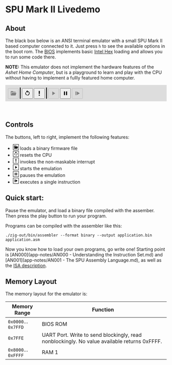 # SPU Mark II Livedemo

<link rel="stylesheet" href="xterm/xterm.css" />
<script src="xterm/xterm.js"></script>
<style type="text/css">
#emulator-controls {
  /* border-left: 1px solid black; */
  /* border-right: 1px solid black; */
  /* border-bottom: 1px solid black; */
  /* border-bottom-left-radius: 8px; */
  /* border-bottom-right-radius: 8px; */
  background-color: #00000020;
  padding: 8px;
}
#emulator-controls button {
  width: 2.5em;
  height: 2.5em;
  padding: 4px;
}
#emulator-controls button svg {
  width: 1.5em;
  height: 1.5em;
  fill: black;
}
#emulator-controls button:disabled svg {
  fill: gray;
}
#emulator-controls separator {
  display: inline-block;
  border-left: 3px inset gray;
  height: 2.5em;
  vertical-align: bottom;
}
ul li svg {
  height: 1em;
  border: 1px solid black;
  padding: 1px;
}
</style>

## About

The black box below is an ANSI terminal emulator with a small SPU Mark II based computer connected to it. Just press `h` to see the available options in the boot rom. The [BIOS](https://github.com/MasterQ32/spu-mark-ii/blob/master/apps/web-firmware/main.asm) implements basic [Intel Hex](https://en.wikipedia.org/wiki/Intel_HEX) loading and allows you to run some code there.

**NOTE:** This emulator does not implement the hardware features of the *Ashet Home Computer*, but is a playground to learn and play with the CPU without having to implement a fullly featured home computer.

<div id="live-terminal"></div>

<div id="emulator-controls">
    <button id="emulator-load" type="button" title="Load firmware" onclick="beginUserSelectFile()" disabled><svg viewBox="0 0 24 24">
    <path d="M19,20H4C2.89,20 2,19.1 2,18V6C2,4.89 2.89,4 4,4H10L12,6H19A2,2 0 0,1 21,8H21L4,8V18L6.14,10H23.21L20.93,18.5C20.7,19.37 19.92,20 19,20Z" />
</svg></button>
    <separator></separator>
    <button id="emulator-reset" type="button" title="Reset CPU" onclick="invokeReset()"><svg viewBox="0 0 24 24">
    <path d="M12,4C14.1,4 16.1,4.8 17.6,6.3C20.7,9.4 20.7,14.5 17.6,17.6C15.8,19.5 13.3,20.2 10.9,19.9L11.4,17.9C13.1,18.1 14.9,17.5 16.2,16.2C18.5,13.9 18.5,10.1 16.2,7.7C15.1,6.6 13.5,6 12,6V10.6L7,5.6L12,0.6V4M6.3,17.6C3.7,15 3.3,11 5.1,7.9L6.6,9.4C5.5,11.6 5.9,14.4 7.8,16.2C8.3,16.7 8.9,17.1 9.6,17.4L9,19.4C8,19 7.1,18.4 6.3,17.6Z" />
</svg></button>
    <button id="emulator-nmi" type="button" title="Trigger NMI" onclick="invokeNmi()"><svg viewBox="0 0 24 24">
    <path d="M10 3H14V14H10V3M10 21V17H14V21H10Z" />
</svg></button>
    <separator></separator>
    <button id="emulator-start" type="button" title="Start emulation"  onclick="startEmulation()" disabled><svg viewBox="0 0 24 24">
    <path d="M8,5.14V19.14L19,12.14L8,5.14Z" />
</svg></button>
    <button id="emulator-stop" type="button" title="Pause emulation" onclick="pauseEmulation()" ><svg viewBox="0 0 24 24">
    <path d="M14,19H18V5H14M6,19H10V5H6V19Z" />
</svg></button>
    <button id="emulator-step" type="button" title="Single-step" onclick="tickEmulation()"  disabled><svg viewBox="0 0 24 24">
    <path d="M5,5V19H8V5M10,5V19L21,12" />
</svg></button>
</div>

<p style="display: none">
  <input id="emulator-file-select" type="file">
</p>

<script type="text/javascript" src="livedemo.js"></script>

&nbsp;

## Controls

The buttons, left to right, implement the following features:

- <svg viewBox="0 0 24 24"><path d="M19,20H4C2.89,20 2,19.1 2,18V6C2,4.89 2.89,4 4,4H10L12,6H19A2,2 0 0,1 21,8H21L4,8V18L6.14,10H23.21L20.93,18.5C20.7,19.37 19.92,20 19,20Z" /></svg> loads a binary firmware file
- <svg viewBox="0 0 24 24"><path d="M12,4C14.1,4 16.1,4.8 17.6,6.3C20.7,9.4 20.7,14.5 17.6,17.6C15.8,19.5 13.3,20.2 10.9,19.9L11.4,17.9C13.1,18.1 14.9,17.5 16.2,16.2C18.5,13.9 18.5,10.1 16.2,7.7C15.1,6.6 13.5,6 12,6V10.6L7,5.6L12,0.6V4M6.3,17.6C3.7,15 3.3,11 5.1,7.9L6.6,9.4C5.5,11.6 5.9,14.4 7.8,16.2C8.3,16.7 8.9,17.1 9.6,17.4L9,19.4C8,19 7.1,18.4 6.3,17.6Z" /></svg> resets the CPU
- <svg viewBox="0 0 24 24"><path d="M10 3H14V14H10V3M10 21V17H14V21H10Z" /></svg> invokes the non-maskable interrupt
- <svg viewBox="0 0 24 24"><path d="M8,5.14V19.14L19,12.14L8,5.14Z" /></svg> starts the emulation
- <svg viewBox="0 0 24 24"><path d="M14,19H18V5H14M6,19H10V5H6V19Z" /></svg> pauses the emulation
- <svg viewBox="0 0 24 24"><path d="M5,5V19H8V5M10,5V19L21,12" /></svg> executes a single instruction

## Quick start:

Pause the emulator, and load a binary file compiled with the assember. Then press the play button to run your program.

Programs can be compiled with the assembler like this:
```
./zig-out/bin/assembler --format binary --output application.bin application.asm
```

<!--
Focus the emulator terminal, press `h` to display a short help text from the BIOS. Then press `l` to go into [ihex](https://en.wikipedia.org/wiki/Intel_HEX) loading mode. The *BIOS* now awaits a valid ihex file over the serial port. Paste this text into the terminal:

```ihex
:1080000008011A8008050200081E06001800881DD5
:1080100000406C020E80180018020D48656C6C6FF1
:0A8020002C20576F726C64210000E1
:00000001FF
```

This has loaded a small *Hello World* program into RAM that can now be executed by pressing `g`.
-->

Now you know how to load your own programs, go write one! Starting point is [AN000](app-notes/AN000 - Understanding the Instruction Set.md) and [AN001](app-notes/AN001 - The SPU Assembly Language.md), as well as the [ISA description](specs/spu-mark-ii.md).

## Memory Layout

The memory layout for the emulator is:

| Memory Range        | Function          |
|---------------------|-------------------|
| `0x0000`…`0x7FFD`   | BIOS ROM          |
| `0x7FFE`            | UART Port. Write to send blockingly, read nonblockingly. No value available returns 0xFFFF. |
| `0x8000`…`0xFFFF`   | RAM 1             |
